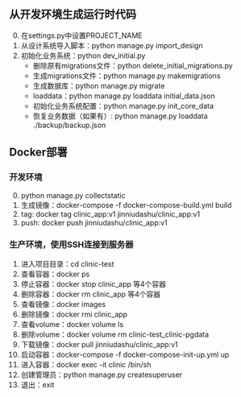 ## 从开发环境生成运行时代码
0. 在settings.py中设置PROJECT_NAME
1. 从设计系统导入脚本：python manage.py import_design
2. 初始化业务系统：python dev_initial.py
    - 删除原有migrations文件：python delete_initial_migrations.py
    - 生成migrations文件：python manage.py makemigrations
    - 生成数据库：python manage.py migrate
    - loaddata：python manage.py loaddata initial_data.json
    - 初始化业务系统配置：python manage.py init_core_data
    - 恢复业务数据（如果有）: python manage.py loaddata ./backup/backup.json

## Docker部署
### 开发环境
0. python manage.py collectstatic
1. 生成镜像：docker-compose -f docker-compose-build.yml build
2. tag: docker tag clinic_app:v1 jinniudashu/clinic_app:v1
3. push: docker push jinniudashu/clinic_app:v1
### 生产环境，使用SSH连接到服务器
1. 进入项目目录：cd clinic-test
2. 查看容器：docker ps
3. 停止容器：docker stop clinic_app 等4个容器
4. 删除容器：docker rm clinic_app 等4个容器
5. 查看镜像：docker images
6. 删除镜像：docker rmi clinic_app
7. 查看volume：docker volume ls
8. 删除volume：docker volume rm clinic-test_clinic-pgdata
9. 下载镜像：docker pull jinniudashu/clinic_app:v1
10. 启动容器：docker-compose -f docker-compose-init-up.yml up
11. 进入容器：docker exec -it clinic /bin/sh
12. 创建管理员：python manage.py createsuperuser
13. 退出：exit